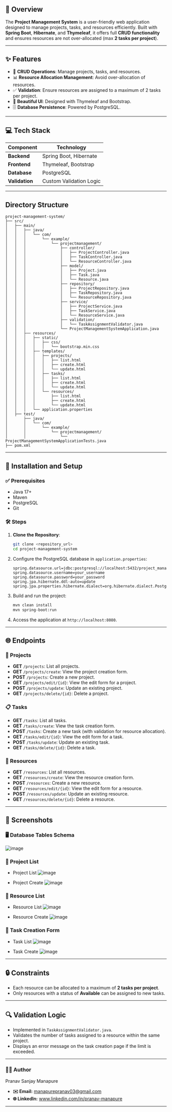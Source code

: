 ## 📝 Overview
The **Project Management System** is a user-friendly web application designed to manage projects, tasks, and resources efficiently. Built with **Spring Boot**, **Hibernate**, and **Thymeleaf**, it offers full **CRUD functionality** and ensures resources are not over-allocated (max **2 tasks per project**).

---

## ✨ Features
- 🔧 **CRUD Operations**: Manage projects, tasks, and resources.
- 📊 **Resource Allocation Management**: Avoid over-allocation of resources.
- ✅ **Validation**: Ensure resources are assigned to a maximum of 2 tasks per project.
- 🎨 **Beautiful UI**: Designed with Thymeleaf and Bootstrap.
- 🗄️ **Database Persistence**: Powered by PostgreSQL.

---

## 💻 Tech Stack
| **Component**     | **Technology**       |
|--------------------|----------------------|
| **Backend**        | Spring Boot, Hibernate |
| **Frontend**       | Thymeleaf, Bootstrap  |
| **Database**       | PostgreSQL            |
| **Validation**     | Custom Validation Logic |

---
## Directory Structure

```plaintext
project-management-system/
├── src/
│   ├── main/
│   │   ├── java/
│   │   │   └── com/
│   │   │       └── example/
│   │   │           └── projectmanagement/
│   │   │               ├── controller/
│   │   │               │   ├── ProjectController.java
│   │   │               │   ├── TaskController.java
│   │   │               │   └── ResourceController.java
│   │   │               ├── model/
│   │   │               │   ├── Project.java
│   │   │               │   ├── Task.java
│   │   │               │   └── Resource.java
│   │   │               ├── repository/
│   │   │               │   ├── ProjectRepository.java
│   │   │               │   ├── TaskRepository.java
│   │   │               │   └── ResourceRepository.java
│   │   │               ├── service/
│   │   │               │   ├── ProjectService.java
│   │   │               │   ├── TaskService.java
│   │   │               │   └── ResourceService.java
│   │   │               ├── validation/
│   │   │               │   └── TaskAssignmentValidator.java
│   │   │               └── ProjectManagementSystemApplication.java
│   │   ├── resources/
│   │   │   ├── static/
│   │   │   │   ├── css/
│   │   │   │   │   └── bootstrap.min.css
│   │   │   ├── templates/
│   │   │   │   ├── projects/
│   │   │   │   │   ├── list.html
│   │   │   │   │   ├── create.html
│   │   │   │   │   └── update.html
│   │   │   │   ├── tasks/
│   │   │   │   │   ├── list.html
│   │   │   │   │   ├── create.html
│   │   │   │   │   └── update.html
│   │   │   │   └── resources/
│   │   │   │       ├── list.html
│   │   │   │       ├── create.html
│   │   │   │       └── update.html
│   │   │   └── application.properties
│   ├── test/
│       ├── java/
│       │   └── com/
│       │       └── example/
│       │           └── projectmanagement/
│       │               └── ProjectManagementSystemApplicationTests.java
├── pom.xml
```

---

## 🚀 Installation and Setup

### ✅ Prerequisites
- Java 17+
- Maven
- PostgreSQL
- Git

### 🛠️ Steps
1. **Clone the Repository**:
   ```bash
   git clone <repository_url>
   cd project-management-system


2. Configure the PostgreSQL database in `application.properties`:
   ```properties
   spring.datasource.url=jdbc:postgresql://localhost:5432/project_management_system
   spring.datasource.username=your_username
   spring.datasource.password=your_password
   spring.jpa.hibernate.ddl-auto=update
   spring.jpa.properties.hibernate.dialect=org.hibernate.dialect.PostgreSQLDialect
   ```

3. Build and run the project:
   ```bash
   mvn clean install
   mvn spring-boot:run
   ```

4. Access the application at `http://localhost:8080`.

---

## 🌐 Endpoints
### 📁 Projects
- **GET** `/projects`: List all projects.
- **GET** `/projects/create`: View the project creation form.
- **POST** `/projects`: Create a new project.
- **GET** `/projects/edit/{id}`: View the edit form for a project.
- **POST** `/projects/update`: Update an existing project.
- **GET** `/projects/delete/{id}`: Delete a project.

### 📋 Tasks
- **GET** `/tasks`: List all tasks.
- **GET** `/tasks/create`: View the task creation form.
- **POST** `/tasks`: Create a new task (with validation for resource allocation).
- **GET** `/tasks/edit/{id}`: View the edit form for a task.
- **POST** `/tasks/update`: Update an existing task.
- **GET** `/tasks/delete/{id}`: Delete a task.

### 👤 Resources
- **GET** `/resources`: List all resources.
- **GET** `/resources/create`: View the resource creation form.
- **POST** `/resources`: Create a new resource.
- **GET** `/resources/edit/{id}`: View the edit form for a resource.
- **POST** `/resources/update`: Update an existing resource.
- **GET** `/resources/delete/{id}`: Delete a resource.

---

## 📸 Screenshots
### 🖥️ Database Tables Schema

   ![image](https://github.com/user-attachments/assets/a2e23b09-37b4-4abc-be09-4c3d42549f8c)

### 📂 Project List
- Project List
   ![image](https://github.com/user-attachments/assets/a18b1b99-4265-4912-bb8e-f98749824977)

- Project Create
   ![image](https://github.com/user-attachments/assets/4208d994-6310-492e-9a9a-4adc31f72944)

### 👥 Resource List
- Resource List
   ![image](https://github.com/user-attachments/assets/4826782a-3525-41a0-90c1-1fc68c3d426c)

- Resource Create
   ![image](https://github.com/user-attachments/assets/37b4dda0-4719-4c24-8942-e7edf0eda5cf)

### 📝 Task Creation Form
- Task List
   ![image](https://github.com/user-attachments/assets/56b20ae4-f089-4932-8b9d-701ebb309f28)
  
- Task Create
   ![image](https://github.com/user-attachments/assets/5ad4e28e-80c3-47cc-b2ba-2af0ffc54f55)

---

## 🔒 Constraints
- Each resource can be allocated to a maximum of **2 tasks per project**.
- Only resources with a status of **Available** can be assigned to new tasks.

---

## 🔍 Validation Logic
- Implemented in `TaskAssignmentValidator.java`.
- Validates the number of tasks assigned to a resource within the same project.
- Displays an error message on the task creation page if the limit is exceeded.

---

### 👨‍💻 Author
   Pranav Sanjay Manapure
   - **✉️ Email:** manapurepranav03@gmail.com
   - **🌐 LinkedIn:** www.linkedin.com/in/pranav-manapure

---


